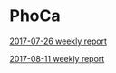 # PhoCa


[2017-07-26 weekly report](./report/weekly_report_1.md)


[2017-08-11 weekly report](./report/weekly_report_2.md)